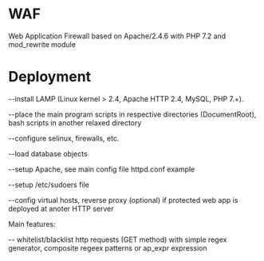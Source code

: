 # WAF
Web Application Firewall based on Apache/2.4.6 with PHP 7.2 and mod_rewrite module


# Deployment

--install LAMP (Linux kernel > 2.4, Apache HTTP 2.4, MySQL, PHP 7.+).

--place the main program scripts in respective directories (DocumentRoot), bash scripts in another relaxed directory

--configure selinux, firewalls, etc.

--load database objects

--setup Apache, see main config file httpd.conf example

--setup /etc/sudoers file

--config virtual hosts, reverse proxy (optional) if protected web app is deployed at anoter HTTP server

Main features:

-- whitelist/blacklist http requests (GET method) with simple regex generator, composite regeex patterns or ap_expr expression
